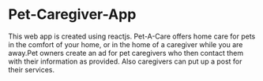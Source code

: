 # Pet-Caregiver-App
This web app is created using reactjs. Pet-A-Care offers home care for pets in the comfort of your home, or in the home of a caregiver while you are away.Pet owners create an ad for pet caregivers who then contact them with their information as provided. Also caregivers can put up a post for their services.
